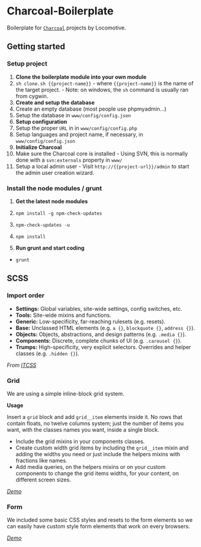 Charcoal-Boilerplate
====================

Boilerplate for [`Charcoal`](#http://charcoal.locomotive.ca) projects by Locomotive.


## Getting started

### Setup project

1. **Clone the boilerplate module into your own module**
  1. `sh clone.sh {{project-name}}`
    - where `{{project-name}}` is the name of the target project.
    - Note: on windows, the `sh` command is usually ran from cygwin.
2. **Create and setup the database**
  1. Create an empty database (most people use phpmyadmin...)
  2. Setup the database in `www/config/config.json`
3. **Setup configuration**
  1. Setup the proper `URL` in  in `www/config/config.php`
  2. Setup languages and project name, if necessary, in `www/config/config.json`
4. **Initialize Charcoal**
  1. Make sure the Charcoal core is installed
    - Using SVN, this is normally done with a `svn:externals` property in `www/`
  2. Setup a local admin user
    - Visit `http://{{project-url}}/admin` to start the admin user creation wizard.

### Install the node modules / grunt

1. **Get the latest node modules**
  1. `npm install -g npm-check-updates`
  2. `npm-check-updates -u`
  3. `npm install`

2. **Run grunt and start coding**
  - `grunt`

## SCSS

### Import order

* **Settings:** Global variables, site-wide settings, config switches, etc.
* **Tools:** Site-wide mixins and functions.
* **Generic:** Low-specificity, far-reaching rulesets (e.g. resets).
* **Base:** Unclassed HTML elements (e.g. `a {}`, `blockquote {}`, `address {}`).
* **Objects:** Objects, abstractions, and design patterns (e.g. `.media {}`).
* **Components:** Discrete, complete chunks of UI (e.g. `.carousel {}`).
* **Trumps:** High-specificity, very explicit selectors. Overrides and helper
  classes (e.g. `.hidden {}`).

*From [ITCSS](https://twitter.com/itcss_io)*

### Grid

We are using a simple inline-block grid system.

**Usage**

Insert a `grid` block and add `grid__item` elements inside it.
No rows that contain floats, no twelve columns system; just the number of items you want, with the classes names you want, inside a single block.

- Include the grid mixins in your components classes.
- Create custom width grid items by including the `grid__item` mixin and adding the widths you need or just include the helpers mixins with fractions like names.
- Add media queries, on the helpers mixins or on your custom components to change the grid items widths, for your content, on different screen sizes.

*[Demo](http://codepen.io/AntoineBoulanger/pen/EaLNxe)*

### Form

We included some basic CSS styles and resets to the form elements so we can easily have custom style form elements that work on every browsers.

*[Demo](http://codepen.io/AntoineBoulanger/pen/uBJmi)*
